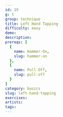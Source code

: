 ```yaml
---
id: 19
g: t
group: technique
title: Left Hand Tapping
difficulty: easy
demo: 
description:
prereqs: [
  {
    name: Hammer-On,
    slug: hammer-on
  },
  {
    name: Pull-Off,
    slug: pull-off
  }
]
category: basics
slug: left-hand-tapping
exercises:
artists: 
tags: 
---
```


